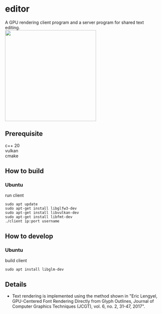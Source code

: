 # editor
A GPU rendering client program and a server program for shared text editing.\
<img src="https://github.com/chae1/editor/assets/29856486/381a0c16-9729-460f-9a82-04df2de4760d" width="300">

## Prerequisite
c++ 20\
vulkan\
cmake

## How to build
### Ubuntu
run client
```console
sudo apt update
sudo apt-get install libglfw3-dev
sudo apt-get install libvulkan-dev
sudo apt-get install libfmt-dev
./client ip:port username
```

## How to develop
### Ubuntu
build client
```console
sudo apt install libglm-dev
```

## Details
* Text rendering is implemented using the method shown in "Eric Lengyel, GPU-Centered Font Rendering Directly from Glyph Outlines, Journal of Computer Graphics Techniques (JCGT), vol. 6, no. 2, 31-47, 2017".
  
